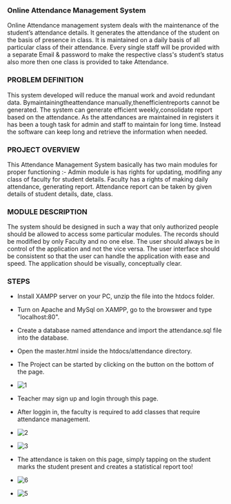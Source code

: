 <h3> Online Attendance Management System </h3> 
Online Attendance management system deals with the maintenance of the student’s attendance details. It generates the attendance of the student on the basis of presence in class. It is maintained on a daily basis of all particular class of their attendance. Every single staff will be provided with a separate Email &amp; password to make the respective class's student’s status also more then one class is provided to take Attendance.

<h3> PROBLEM DEFINITION </h3>

This system developed will reduce the manual work and avoid
redundant data. Bymaintainingtheattendance manually,thenefficientreports cannot be generated. The system can generate efficient weekly,consolidate
report based on the attendance. As the attendances are maintained in registers it
has been a tough task for admin and staff to maintain for long time. Instead the
software can keep long and retrieve the information when needed.

<h3> PROJECT OVERVIEW </h3>
This Attendance Management System basically has two main modules
for proper functioning :- Admin module is has rights for updating, modifing any class of
faculty for student details. Faculty has a rights of making daily attendance, generating
report. Attendance report can be taken by given details of student details, date,
class.

<h3> MODULE DESCRIPTION </h3>

The system should be designed in such a way that only authorized
people should be allowed to access some particular modules. The records
should be modified by only Faculty and no one else. The user should always
be in control of the application and not the vice versa. The user interface should
be consistent so that the user can handle the application with ease and speed. The
application should be visually, conceptually clear.

<h3> STEPS </h3>

- Install XAMPP server on your PC, unzip the file into the htdocs folder.


- Turn on Apache and MySql on XAMPP, go to the browswer and type "localhost:80".


- Create a database named attendance and import the attendance.sql file into the database.


- Open the master.html inside the htdocs/attendance directory.


- The Project can be started by clicking on the button on the bottom of the page.


- ![1](https://user-images.githubusercontent.com/60137554/122560509-4ea6f580-d05e-11eb-83aa-74fda83b24b1.PNG)


- Teacher may sign up and login through this page.


- After loggin in, the faculty is required to add classes that require attendance management.


- ![2](https://user-images.githubusercontent.com/60137554/122560653-7a29e000-d05e-11eb-81c7-19cc28012eab.PNG)


- ![3](https://user-images.githubusercontent.com/60137554/122560668-7eee9400-d05e-11eb-89df-839512732b8a.PNG)


- The attendance is taken on this page, simply tapping on the student marks the student present and creates a statistical report too!


- ![6](https://user-images.githubusercontent.com/60137554/122561758-dc371500-d05f-11eb-85a3-93c229af9399.PNG)


- ![5](https://user-images.githubusercontent.com/60137554/122561779-e2c58c80-d05f-11eb-9b5d-f8e8116bac5a.PNG)
